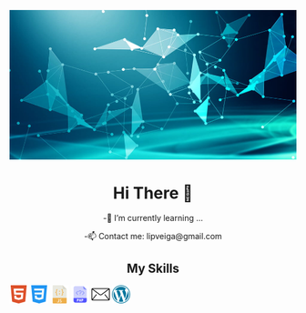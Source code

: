 ![Cover](https://github.com/LipDesigns/LipDesigns/blob/main/img/285823f61c7ed73.jpg)

<h1 align=center>Hi There 👋</h1>

<p align=center>-🌱 I’m currently learning ... </p>

<p align=center>-📫 Contact me: lipveiga@gmail.com </p>

<h2 align=center>My Skills</h2>

<div dipslay=flex, flex-direction=column>
        <img src="img/html5.png">
        <img src="img/css-3.png">
        <img src="img/javascript (1).png">
        <img src="img/php.png">
        <img src="img/mail.png">
        <img src="img/wordpress.png">
</div>
